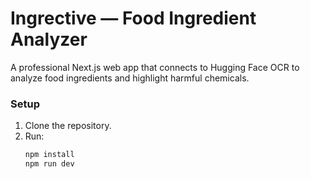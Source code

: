 # Ingrective — Food Ingredient Analyzer

A professional Next.js web app that connects to Hugging Face OCR to analyze food ingredients and highlight harmful chemicals.

### Setup
1. Clone the repository.
2. Run:
   ```bash
   npm install
   npm run dev
